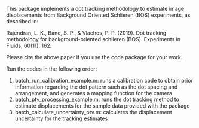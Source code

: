 This package implements a dot tracking methodology to estimate image displacements from Background Oriented Schlieren (BOS) experiments, as described in:

Rajendran, L. K., Bane, S. P., & Vlachos, P. P. (2019). Dot tracking methodology for background-oriented schlieren (BOS). Experiments in Fluids, 60(11), 162.

Please cite the above paper if you use the code package for your work.

Run the codes in the following order:
1) batch_run_calibration_example.m: runs a calibration code to obtain prior information regarding the dot pattern such as the dot spacing and arrangement, and generates a mapping function for the camera
2) batch_ptv_processing_example.m: runs the dot tracking method to estimate displacements for the sample data provided with the package
3) batch_calculate_uncertainty_ptv.m: calculates the displacement uncertainty for the tracking estimates 
